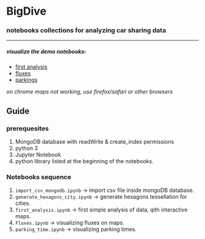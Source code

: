 # BigDive
### notebooks collections for analyzing car sharing data

 --- 
 
##### visualize the demo notebooks:
+ [first analysis](http://nbviewer.jupyter.org/github/CityChrone/BigDive/blob/master/first_analysis.ipynb)
+ [fluxes](http://nbviewer.jupyter.org/github/CityChrone/BigDive/blob/master/fluxes.ipynb)
+ [parkings](http://nbviewer.jupyter.org/github/CityChrone/BigDive/blob/master/parking_time.ipynb)

*on chrome maps not working, use firefox/safari or other browsers*

## Guide
### prerequesites
1. MongoDB database with readWrite & create_index permissions
1. python 3
1. Jupyter Notebook
1. python library listed at the beginning of the notebooks.

### Notebooks sequence
1. ```import_csv_mongodb.ipynb``` -> import csv file inside mongoDB database.
1. ```generate_hexagons_city.ipynb``` -> generate hexagons tessellation for cities.
1. ```first_analysis.ipynb``` -> first simple analysis of data, qith interactive maps.
1. ```Fluxes.ipynb``` -> visualizing fluxes on maps.
1. ```parking_time.ipynb``` -> visualizing parking times.

